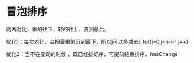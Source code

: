 # 冒泡排序

两两对比，重的往下，轻的往上，直到最后。

优化1：每次对比，会把最重的沉到最下，所以j可以多减去i. for(j=0,j<n-i-1,j++)

优化2：当不在变动的时候 ，既已经排好序，可提前结束排序。hasChange